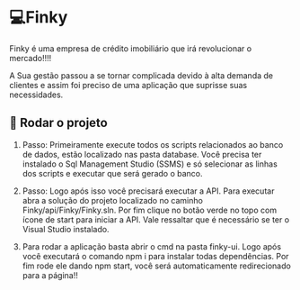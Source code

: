 # 💻Finky

Finky é uma empresa de crédito imobiliário que irá revolucionar o mercado!!!!

A Sua gestão passou a se tornar complicada devido à alta demanda de clientes e assim foi preciso de uma aplicação que suprisse suas necessidades.

## 🔨 Rodar o projeto

1. Passo: Primeiramente execute todos os scripts relacionados ao banco de dados, estão localizado nas pasta database. Você precisa ter instalado o Sql Management Studio (SSMS) e só selecionar as linhas dos scripts e executar que será gerado o banco. 

2. Passo: Logo após isso você precisará executar a API. Para executar abra a solução do projeto localizado no caminho Finky/api/Finky/Finky.sln. Por fim clique no botão verde no topo com ícone de start para iniciar a API. Vale ressaltar que é necessário se ter o Visual Studio instalado.

3. Para rodar a aplicação basta abrir o cmd na pasta finky-ui. Logo após você executará o comando npm i para instalar todas dependências. Por fim rode ele dando npm start, você será automaticamente redirecionado para a página!!
